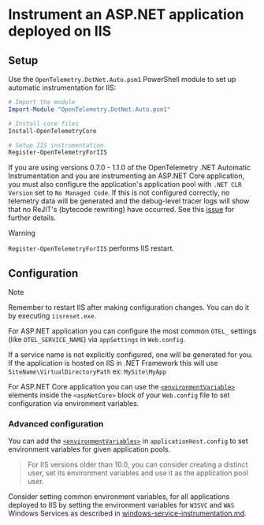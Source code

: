 # Instrument an ASP.NET application deployed on IIS

## Setup

Use the `OpenTelemetry.DotNet.Auto.psm1` PowerShell module
to set up automatic instrumentation for IIS:

```powershell
# Import the module
Import-Module "OpenTelemetry.DotNet.Auto.psm1"

# Install core files
Install-OpenTelemetryCore

# Setup IIS instrumentation
Register-OpenTelemetryForIIS
```

If you are using versions 0.7.0 - 1.1.0 of the OpenTelemetry .NET Automatic Instrumentation
and you are instrumenting an ASP.NET Core application, you must also configure
the application's application pool with `.NET CLR Version` set to `No Managed Code`.
If this is not configured correctly, no telemetry data will be generated and
the debug-level tracer logs will show that no ReJIT's (bytecode rewriting) have
occurred. See this [issue](https://github.com/open-telemetry/opentelemetry-dotnet-instrumentation/issues/2934#issuecomment-1746669737)
for further details.

> [!WARNING]
> `Register-OpenTelemetryForIIS` performs IIS restart.

## Configuration

> [!NOTE]
> Remember to restart IIS after making configuration changes.
> You can do it by executing `iisreset.exe`.

For ASP.NET application you can configure the most common `OTEL_` settings
(like `OTEL_SERVICE_NAME`) via `appSettings` in `Web.config`.

If a service name is not explicitly configured, one will be generated for you.
If the application is hosted on IIS in .NET Framework this will use
`SiteName\VirtualDirectoryPath` ex: `MySite\MyApp`

For ASP.NET Core application you can use
the [`<environmentVariable>`](https://docs.microsoft.com/en-us/aspnet/core/host-and-deploy/iis/web-config#set-environment-variables)
elements inside the `<aspNetCore>` block of your `Web.config` file
to set configuration via environment variables.

### Advanced configuration

You can add the [`<environmentVariables>`](https://docs.microsoft.com/en-us/iis/configuration/system.applicationhost/applicationpools/add/environmentvariables/)
in `applicationHost.config`
to set environment variables for given application pools.

> For IIS versions older than 10.0, you can consider creating a distinct user,
  set its environment variables
  and use it as the application pool user.

Consider setting common environment variables,
for all applications deployed to IIS
by setting the environment variables for
`W3SVC` and `WAS` Windows Services as described in [windows-service-instrumentation.md](windows-service-instrumentation.md).
